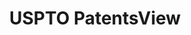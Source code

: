 ---
layout: default
bigquery: https://console.cloud.google.com/bigquery?p=patents-public-data&d=patentsview&page=dataset
citation: Attribution should be given to PatentsView for use, distribution, or derivative
  works.
code: https://github.com/CSSIP-AIR/PatentsView-Code-Snippets/
contributors: USPTO
cost: None
description: 'PatentsView includes US patent data including raw data (summaries, applications,
  pregrant applications), disambugations of inventors and assignees, and inventor
  gender estimates.  Also foreign priority data, # of figures and sheets, and government
  interest statements.'
documentation: https://patentsview.org/query/builder-faqs
last_edit: 04/09/2022, 10:27:41
location: https://patentsview.org/
maintained_by: USPTO
record_creation_timestamp: 12/2/2020 17:20:46
schema_fields:
- disamb_inventor_id_20171226
- num_claims
- inventor_id
- county_fips
- disamb_inventor_id_20171003
- latlong
- _371_date
- disamb_inventor_id_20180528
- series_code
- doc_type
- section_id
- variety
- disamb_inventor_id_20201229
- main_group
- category_id
- country_transformed
- male_flag
- lname
- organization_id
- sequence
- title
- disclaimer_date
- role
- ipc_version_indicator
- gi_statement
- f102_date
- disamb_inventor_id_20181127
- longitude
- subgroup
- num_sheets
- state
- rawinventor_id
- disamb_inventor_id_20191008
- category
- disamb_inventor_id_20170307
- level_three
- section
- ipc_class
- name_last
- disamb_inventor_id_20190820
- level_two
- relkind
- field_title
- rel_id
- filename
- designation
- publication_number
- classification_data_source
- assignee_id
- contract_award_number
- name
- deceased
- level_one
- subcategory_id
- subclass_id
- attribution_status
- action_date
- kind
- term_grant
- disamb_assignee_id_20200331
- male
- group
- fname
- location_id
- field_id
- country
- disamb_assignee_id_20181127
- disamb_inventor_id_20200331
- f371_date
- doctype
- applicant_type
- latitude
- term_extension
- abstract
- application_id
- lapse_of_patent
- status
- exemplary
- lawyer_id
- withdrawn
- num_figures
- term_disclaimer
- subgroup_id
- uuid
- num
- disamb_inventor_id_20191231
- length
- date
- disamb_inventor_id_20170808
- text
- county
- disamb_assignee_id_20191231
- dependent
- disamb_assignee_id_20200929
- group_id
- state_fips
- id
- type
- subclass
- name_first
- disamb_assignee_id_20190820
- classification_level
- sector_title
- subsection_id
- city
- organization
- disamb_inventor_id_20200929
- number
- classification_status
- _102_date
- rawassignee_id
- disamb_assignee_id_20200630
- rule_47
- classification_value
- reldocno
- disamb_assignee_id_20191008
- mainclass_id
- symbol_position
- disamb_assignee_id_20190312
- patent_id
- rawlocation_id
- disamb_inventor_id_20190312
- citation_id
- disamb_inventor_id_20200630
- latin_name
shortname: patentsview
tags:
- disambiguation
- United States
- gender
terms_of_use: Creative Commons Attribution 4.0 International License.
timeframe: 1963-1999
title: USPTO PatentsView
uuid: cf1780b1-e265-4e49-8d1d-83b9cfe0fd9a
---